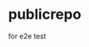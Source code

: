 # publicrepo
for e2e test



































































































































































































































































































































































































































































































































































































































































































































































































































































































































































































































































































































































































































































































































































































































































































































































































































































































































































































































































































































































































































































































































































































































































































































































































































































































































































































































































































































































































































































































































































































































































































